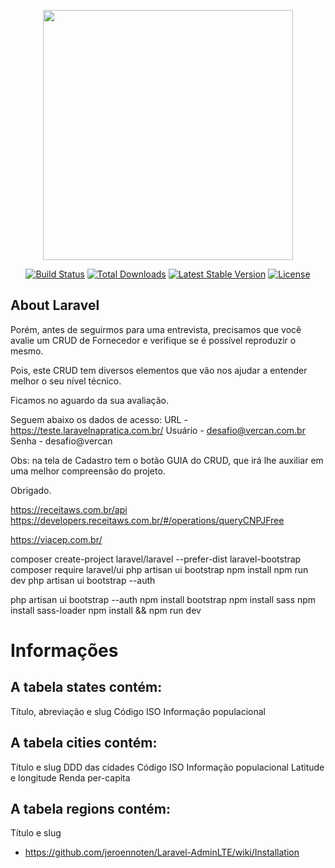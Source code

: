 <p align="center"><a href="https://laravel.com" target="_blank"><img src="https://raw.githubusercontent.com/laravel/art/master/logo-lockup/5%20SVG/2%20CMYK/1%20Full%20Color/laravel-logolockup-cmyk-red.svg" width="400"></a></p>

<p align="center">
<a href="https://travis-ci.org/laravel/framework"><img src="https://travis-ci.org/laravel/framework.svg" alt="Build Status"></a>
<a href="https://packagist.org/packages/laravel/framework"><img src="https://poser.pugx.org/laravel/framework/d/total.svg" alt="Total Downloads"></a>
<a href="https://packagist.org/packages/laravel/framework"><img src="https://poser.pugx.org/laravel/framework/v/stable.svg" alt="Latest Stable Version"></a>
<a href="https://packagist.org/packages/laravel/framework"><img src="https://poser.pugx.org/laravel/framework/license.svg" alt="License"></a>
</p>

## About Laravel


Porém, antes de seguirmos para uma entrevista, precisamos que você avalie um CRUD de Fornecedor e verifique se é possível reproduzir o mesmo.

Pois, este CRUD tem diversos elementos que vão nos ajudar a entender melhor o seu nível técnico.

Ficamos no aguardo da sua avaliação.

Seguem abaixo os dados de acesso:
URL - https://teste.laravelnapratica.com.br/
Usuário - desafio@vercan.com.br
Senha - desafio@vercan

Obs: na tela de Cadastro tem o botão GUIA do CRUD, que irá lhe auxiliar em uma melhor compreensão do projeto.

Obrigado.

https://receitaws.com.br/api
https://developers.receitaws.com.br/#/operations/queryCNPJFree

https://viacep.com.br/


composer create-project laravel/laravel --prefer-dist laravel-bootstrap
composer require laravel/ui
php artisan ui bootstrap
npm install
npm run dev
php artisan ui bootstrap --auth

php artisan ui bootstrap --auth
npm install bootstrap
npm install sass
npm install sass-loader
npm install && npm run dev

# Informações
## A tabela states contém:

Título, abreviação e slug
Código ISO
Informação populacional

## A tabela cities contém:

Título e slug
DDD das cidades
Código ISO
Informação populacional
Latitude e longitude
Renda per-capita

## A tabela regions contém:

Título e slug


- https://github.com/jeroennoten/Laravel-AdminLTE/wiki/Installation
